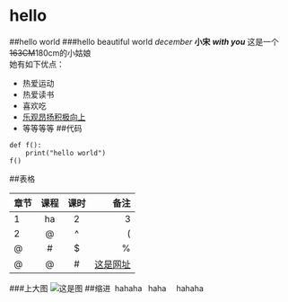 # hello
##hello world
###hello beautiful world
*december*
**小宋**
***with you***
这是一个~~163CM~~180cm的小姑娘  
她有如下优点：
* 热爱运动
* 热爱读书
* 喜欢吃
* <u>乐观昂扬积极向上</u>
* 等等等等
##代码  
```
def f():
	print("hello world")
f()
```
##表格  

|章节|课程|课时|备注|
|:-|:-:|:-:|-:|
|1|ha|2|3|
|2|@|^|(|
|@|#|$|%|
|@|@|#|[这是网址](https://www.qingting.fm/channels/172300/programs/4985484/)|



###上大图
![这是图](D:\私藏\002.jpg)
##缩进
&nbsp;hahaha
&ensp;haha
&emsp;hahaha